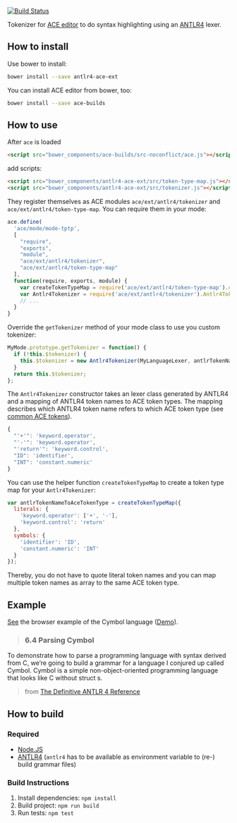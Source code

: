 [![Build Status](https://travis-ci.org/maiermic/antlr4-ace-ext.svg)](https://travis-ci.org/maiermic/antlr4-ace-ext)

Tokenizer for [ACE editor][ACE editor] to do syntax highlighting using an [ANTLR4][ANTLR4] lexer.

## How to install

Use bower to install:

```sh
bower install --save antlr4-ace-ext
```

You can install ACE editor from bower, too:

```sh
bower install --save ace-builds
```


## How to use

After `ace` is loaded

```html
<script src="bower_components/ace-builds/src-noconflict/ace.js"></script>
```

add scripts: 

```html
<script src="bower_components/antlr4-ace-ext/src/token-type-map.js"></script>
<script src="bower_components/antlr4-ace-ext/src/tokenizer.js"></script>
```

They register themselves as ACE modules `ace/ext/antlr4/tokenizer` and `ace/ext/antlr4/token-type-map`. You can require them in your mode:

```js
ace.define(
  'ace/mode/mode-tptp',
  [
    "require",
    "exports",
    "module",
    "ace/ext/antlr4/tokenizer",
    "ace/ext/antlr4/token-type-map"
  ],
  function(require, exports, module) {
    var createTokenTypeMap = require('ace/ext/antlr4/token-type-map').createTokenTypeMap;
    var Antlr4Tokenizer = require('ace/ext/antlr4/tokenizer').Antlr4Tokenizer;
    // ...
  }
}
```

Override the `getTokenizer` method of your mode class to use you custom tokenizer:

```js
MyMode.prototype.getTokenizer = function() {
  if (!this.$tokenizer) {
    this.$tokenizer = new Antlr4Tokenizer(MyLanguageLexer, antlrTokenNameToAceTokenType);
  }
  return this.$tokenizer;
};
```

The `Antlr4Tokenizer` constructor takes an lexer class generated by ANTLR4 and a mapping of ANTLR4 token names to ACE token types. The mapping describes which ANTLR4 token name refers to which ACE token type (see [common ACE tokens](https://github.com/ajaxorg/ace/wiki/Creating-or-Extending-an-Edit-Mode#common-tokens)).

```js
{
  "'+'": 'keyword.operator',
  "'-'": 'keyword.operator',
  "'return'": 'keyword.control',
  "ID": 'identifier',
  "INT": 'constant.numeric'
}
```

You can use the helper function `createTokenTypeMap` to create a token type map for your `Antlr4Tokenizer`:

```js
var antlrTokenNameToAceTokenType = createTokenTypeMap({
  literals: {
    'keyword.operator': ['+', '-'],
    'keyword.control': 'return'
  },
  symbols: {
    'identifier': 'ID',
    'constant.numeric': 'INT'
  }
});
```

Thereby, you do not have to quote literal token names and you can map multiple token names as array to the same ACE token type.

## Example

[See][example] the browser example of the Cymbol language ([Demo][example-demo]).

> ### 6.4 Parsing Cymbol
  To demonstrate how to parse a programming language with syntax derived
  from C, we’re going to build a grammar for a language I conjured up called
  Cymbol. Cymbol is a simple non-object-oriented programming language that
  looks like C without  struct s.
>
> from [The Definitive ANTLR 4 Reference][antlr4-book]

[example]: https://github.com/maiermic/antlr4-javascript-examples/tree/master/browser-example
[example-demo]: http://maiermic.github.io/antlr4-javascript-examples/browser-example/
[antlr4-book]: https://pragprog.com/book/tpantlr2/the-definitive-antlr-4-reference

## How to build
 
### Required

- [Node.JS](https://nodejs.org)
- [ANTLR4](http://www.antlr.org/download.html) (`antlr4` has to be available as environment variable to (re-) build grammar files)  

### Build Instructions

1. Install dependencies: `npm install` 
2. Build project: `npm run build` 
3. Run tests: `npm test` 

[ACE editor]: https://ace.c9.io
[ANTLR4]: http://www.antlr.org/
